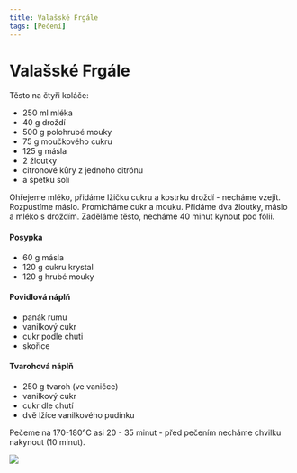 ```yaml
---
title: Valašské Frgále
tags: [Pečení]
---
```


# Valašské Frgále

Těsto na čtyři koláče:

* 250 ml mléka
* 40 g droždí
* 500 g polohrubé mouky
* 75 g moučkového cukru
* 125 g másla
* 2 žloutky
* citronové kůry z jednoho citrónu
* a špetku soli

Ohřejeme mléko, přidáme lžičku cukru a kostrku droždí - necháme vzejít. Rozpustíme máslo. Promícháme cukr a mouku. Přidáme dva žloutky, máslo a mléko s droždím. Zaděláme těsto, necháme 40 minut kynout pod fólii.

#### Posypka

* 60 g másla
* 120 g cukru krystal
* 120 g hrubé mouky

#### Povidlová náplň

* panák rumu
* vanilkový cukr
* cukr podle chuti
* skořice

#### Tvarohová náplň

- 250 g tvaroh (ve vaničce)
- vanilkový cukr 
- cukr dle chutí
- dvě lžíce vanilkového pudinku

Pečeme na 170-180°C asi 20 - 35 minut - před pečením necháme chvilku nakynout (10 minut).

![](/buchty/frgal.jpeg)